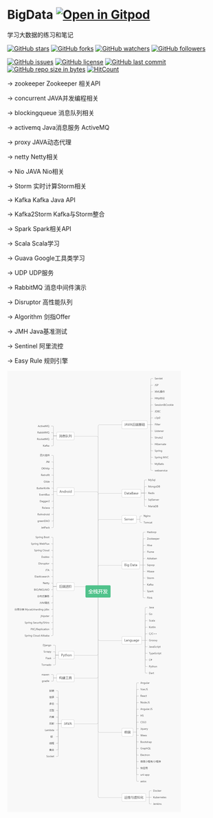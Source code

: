 # BigData [![Open in Gitpod](https://gitpod.io/button/open-in-gitpod.svg)](https://gitpod.io/#https://github.com/itning/BigData)
学习大数据的练习和笔记

[![GitHub stars](https://img.shields.io/github/stars/itning/BigData.svg?style=social&label=Stars)](https://github.com/itning/BigData/stargazers)
[![GitHub forks](https://img.shields.io/github/forks/itning/BigData.svg?style=social&label=Fork)](https://github.com/itning/BigData/network/members)
[![GitHub watchers](https://img.shields.io/github/watchers/itning/BigData.svg?style=social&label=Watch)](https://github.com/itning/BigData/watchers)
[![GitHub followers](https://img.shields.io/github/followers/itning.svg?style=social&label=Follow)](https://github.com/itning?tab=followers)

[![GitHub issues](https://img.shields.io/github/issues/itning/BigData.svg)](https://github.com/itning/BigData/issues)
[![GitHub license](https://img.shields.io/github/license/itning/BigData.svg)](https://github.com/itning/BigData/blob/master/LICENSE)
[![GitHub last commit](https://img.shields.io/github/last-commit/itning/BigData.svg)](https://github.com/itning/BigData/commits)
[![GitHub repo size in bytes](https://img.shields.io/github/repo-size/itning/BigData.svg)](https://github.com/itning/BigData)
[![HitCount](http://hits.dwyl.com/itning/BigData.svg)](http://hits.dwyl.com/itning/BigData)

-> zookeeper Zookeeper 相关API

-> concurrent JAVA并发编程相关

-> blockingqueue 消息队列相关

-> activemq Java消息服务 ActiveMQ

-> proxy JAVA动态代理

-> netty Netty相关

-> Nio JAVA Nio相关

-> Storm 实时计算Storm相关

-> Kafka Kafka Java API

-> Kafka2Storm Kafka与Storm整合

-> Spark Spark相关API

-> Scala Scala学习

-> Guava Google工具类学习

-> UDP UDP服务

-> RabbitMQ 消息中间件演示

-> Disruptor 高性能队列

-> Algorithm 剑指Offer

-> JMH Java基准测试

-> Sentinel 阿里流控

-> Easy Rule 规则引擎

![dev](https://raw.githubusercontent.com/itning/BigData/master/pic/dev.png)
